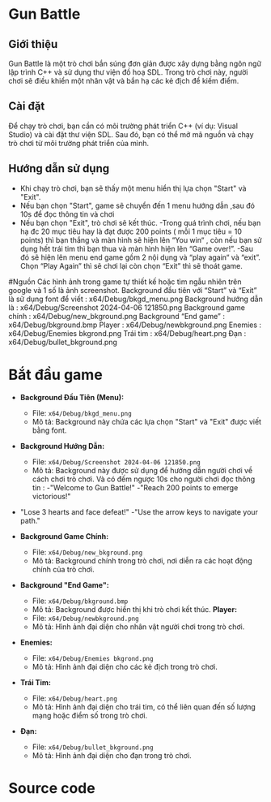 # Gun Battle

## Giới thiệu
Gun Battle là một trò chơi bắn súng đơn giản được xây dựng bằng ngôn ngữ lập trình C++ và sử dụng thư viện đồ hoạ SDL. Trong trò chơi này, người chơi sẽ điều khiển một nhân vật và bắn hạ các kẻ địch để kiếm điểm.

## Cài đặt
Để chạy trò chơi, bạn cần có môi trường phát triển C++ (ví dụ: Visual Studio) và cài đặt thư viện SDL. Sau đó, bạn có thể mở mã nguồn và chạy trò chơi từ môi trường phát triển của mình.

## Hướng dẫn sử dụng
- Khi chạy trò chơi, bạn sẽ thấy một menu hiển thị lựa chọn "Start" và "Exit".
- Nếu bạn chọn "Start", game sẽ chuyển đến 1 menu hướng dẫn ,sau đó 10s để đọc thông tin và chơi
- Nếu bạn chọn "Exit", trò chơi sẽ kết thúc.
-Trong quá trình chơi, nếu bạn hạ đc 20 mục tiêu hay là đạt được 200 points ( mỗi 1 mục tiêu = 10 points) thì bạn thắng và màn hình sẽ hiện lên “You win“ , còn nếu bạn sử dụng hết trái tim thì bạn thua và màn hình hiện lên “Game over!”.
-Sau đó sẽ hiện lên menu end game gồm 2 nội dụng và “play again“ và “exit”. Chọn “Play Again” thì sẽ chơi lại còn chọn “Exit” thì sẽ thoát game.

#Nguồn 
Các hình ảnh trong game tự thiết kế hoặc tìm ngẫu nhiên trên google và 1 số là ảnh screenshot.
Background đầu tiên với “Start” và “Exit” là sử dụng font để viết : x64/Debug/bkgd_menu.png
Background hướng dẫn  là : x64/Debug/Screenshot 2024-04-06 121850.png 
Background game chính : x64/Debug/new_bkground.png
Background “End game” : x64/Debug/bkground.bmp
Player : x64/Debug/newbkground.png 
Enemies : x64/Debug/Enemies bkgrond.png
Trái tim : x64/Debug/heart.png
Đạn : x64/Debug/bullet_bkground.png

# Bắt đầu game
- **Background Đầu Tiên (Menu):** 
  - File: `x64/Debug/bkgd_menu.png`
  - Mô tả: Background này chứa các lựa chọn "Start" và "Exit" được viết bằng font.
- **Background Hướng Dẫn:**
  - File: `x64/Debug/Screenshot 2024-04-06 121850.png`
  - Mô tả: Background này được sử dụng để hướng dẫn người chơi về cách chơi trò chơi. Và có đếm ngược 10s cho người chơi đọc thông tin : 
-"Welcome to Gun Battle!"
-"Reach 200 points to emerge victorious!"
- "Lose 3 hearts and face defeat!"
 -"Use the arrow keys to navigate your path."
- **Background Game Chính:**
  - File: `x64/Debug/new_bkground.png`
  - Mô tả: Background chính trong trò chơi, nơi diễn ra các hoạt động chính của trò chơi.
- **Background "End Game":**
  - File: `x64/Debug/bkground.bmp`
  - Mô tả: Background được hiển thị khi trò chơi kết thúc.
**Player:**
  - File: `x64/Debug/newbkground.png`
  - Mô tả: Hình ảnh đại diện cho nhân vật người chơi trong trò chơi.
- **Enemies:**
  - File: `x64/Debug/Enemies bkgrond.png`
  - Mô tả: Hình ảnh đại diện cho các kẻ địch trong trò chơi.

- **Trái Tim:**
  - File: `x64/Debug/heart.png`
  - Mô tả: Hình ảnh đại diện cho trái tim, có thể liên quan đến số lượng mạng hoặc điểm số trong trò chơi.

- **Đạn:**
  - File: `x64/Debug/bullet_bkground.png`
  - Mô tả: Hình ảnh đại diện cho đạn trong trò chơi.
# Source code
